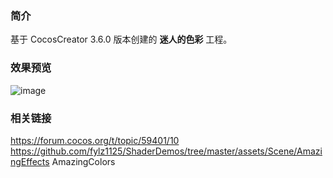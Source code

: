 ### 简介
基于 CocosCreator 3.6.0 版本创建的 **迷人的色彩** 工程。

### 效果预览
![image](../../../gif/202207/2022070301.gif)

### 相关链接
https://forum.cocos.org/t/topic/59401/10        
https://github.com/fylz1125/ShaderDemos/tree/master/assets/Scene/AmazingEffects AmazingColors